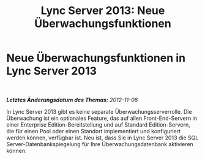 ﻿---
title: 'Lync Server 2013: Neue Überwachungsfunktionen'
TOCTitle: Neue Überwachungsfunktionen
ms:assetid: e810f79d-e805-4e1a-a35e-e99001d0b293
ms:mtpsurl: https://technet.microsoft.com/de-de/library/Gg399034(v=OCS.15)
ms:contentKeyID: 49295752
ms.date: 05/19/2016
mtps_version: v=OCS.15
ms.translationtype: HT
---

# Neue Überwachungsfunktionen in Lync Server 2013

 

_**Letztes Änderungsdatum des Themas:** 2012-11-08_

In Lync Server 2013 gibt es keine separate Überwachungsserverrolle. Die Überwachung ist ein optionales Feature, das auf allen Front-End-Servern in einer Enterprise Edition-Bereitstellung und auf Standard Edition-Servern, die für einen Pool oder einen Standort implementiert und konfiguriert werden können, verfügbar ist. Neu ist, dass Sie in Lync Server 2013 die SQL Server-Datenbankspiegelung für Ihre Überwachungsdatenbank aktivieren können.

